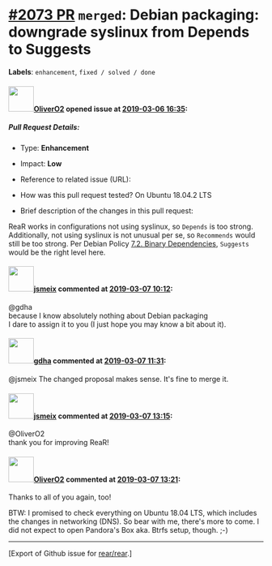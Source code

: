 [\#2073 PR](https://github.com/rear/rear/pull/2073) `merged`: Debian packaging: downgrade syslinux from Depends to Suggests
===========================================================================================================================

**Labels**: `enhancement`, `fixed / solved / done`

#### <img src="https://avatars.githubusercontent.com/u/4660803?v=4" width="50">[OliverO2](https://github.com/OliverO2) opened issue at [2019-03-06 16:35](https://github.com/rear/rear/pull/2073):

##### Pull Request Details:

-   Type: **Enhancement**

-   Impact: **Low**

-   Reference to related issue (URL):

-   How was this pull request tested? On Ubuntu 18.04.2 LTS

-   Brief description of the changes in this pull request:

ReaR works in configurations not using syslinux, so `Depends` is too
strong. Additionally, not using syslinux is not unusual per se, so
`Recommends` would still be too strong. Per Debian Policy [7.2. Binary
Dependencies](https://www.debian.org/doc/debian-policy/ch-relationships.html#binary-dependencies-depends-recommends-suggests-enhances-pre-depends),
`Suggests` would be the right level here.

#### <img src="https://avatars.githubusercontent.com/u/1788608?u=925fc54e2ce01551392622446ece427f51e2f0ce&v=4" width="50">[jsmeix](https://github.com/jsmeix) commented at [2019-03-07 10:12](https://github.com/rear/rear/pull/2073#issuecomment-470466198):

@gdha  
because I know absolutely nothing about Debian packaging  
I dare to assign it to you (I just hope you may know a bit about it).

#### <img src="https://avatars.githubusercontent.com/u/888633?u=cdaeb31efcc0048d3619651aa18dd4b76e636b21&v=4" width="50">[gdha](https://github.com/gdha) commented at [2019-03-07 11:31](https://github.com/rear/rear/pull/2073#issuecomment-470491540):

@jsmeix The changed proposal makes sense. It's fine to merge it.

#### <img src="https://avatars.githubusercontent.com/u/1788608?u=925fc54e2ce01551392622446ece427f51e2f0ce&v=4" width="50">[jsmeix](https://github.com/jsmeix) commented at [2019-03-07 13:15](https://github.com/rear/rear/pull/2073#issuecomment-470520822):

@OliverO2  
thank you for improving ReaR!

#### <img src="https://avatars.githubusercontent.com/u/4660803?v=4" width="50">[OliverO2](https://github.com/OliverO2) commented at [2019-03-07 13:21](https://github.com/rear/rear/pull/2073#issuecomment-470522538):

Thanks to all of you again, too!

BTW: I promised to check everything on Ubuntu 18.04 LTS, which includes
the changes in networking (DNS). So bear with me, there's more to come.
I did not expect to open Pandora's Box aka. Btrfs setup, though. ;-)

------------------------------------------------------------------------

\[Export of Github issue for
[rear/rear](https://github.com/rear/rear).\]
